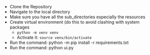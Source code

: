 ##

- Clone the Repository
- Navigate to the local directory
- Make sure you have all the sub_directories especially the resources
- Create virtual environment (do this to avoid clashing with system packages
  - `python -m venv venv `
  - Activate it: `source venv/bin/activate`
- Run the command: python -m pip install -r requirements.txt
- Run the command: python ui.py
